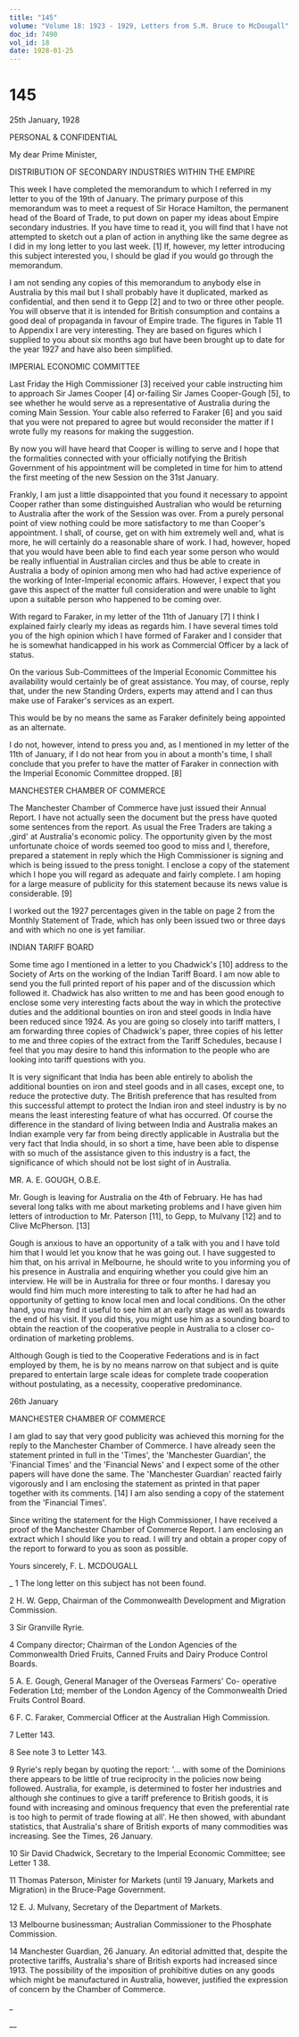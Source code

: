 ```yaml
---
title: "145"
volume: "Volume 18: 1923 - 1929, Letters from S.M. Bruce to McDougall"
doc_id: 7490
vol_id: 18
date: 1928-01-25
---
```


# 145

25th January, 1928

PERSONAL &amp; CONFIDENTIAL

My dear Prime Minister,

DISTRIBUTION OF SECONDARY INDUSTRIES WITHIN THE EMPIRE

This week I have completed the memorandum to which I referred in my letter to you of the 19th of January. The primary purpose of this memorandum was to meet a request of Sir Horace Hamilton, the permanent head of the Board of Trade, to put down on paper my ideas about Empire secondary industries. If you have time to read it, you will find that I have not attempted to sketch out a plan of action in anything like the same degree as I did in my long letter to you last week. [1] If, however, my letter introducing this subject interested you, I should be glad if you would go through the memorandum.

I am not sending any copies of this memorandum to anybody else in Australia by this mail but I shall probably have it duplicated, marked as confidential, and then send it to Gepp [2] and to two or three other people. You will observe that it is intended for British consumption and contains a good deal of propaganda in favour of Empire trade. The figures in Table 11 to Appendix I are very interesting. They are based on figures which I supplied to you about six months ago but have been brought up to date for the year 1927 and have also been simplified.

IMPERIAL ECONOMIC COMMITTEE

Last Friday the High Commissioner [3] received your cable instructing him to approach Sir James Cooper [4] or-failing Sir James Cooper-Gough [5], to see whether he would serve as a representative of Australia during the coming Main Session. Your cable also referred to Faraker [6] and you said that you were not prepared to agree but would reconsider the matter if I wrote fully my reasons for making the suggestion.

By now you will have heard that Cooper is willing to serve and I hope that the formalities connected with your officially notifying the British Government of his appointment will be completed in time for him to attend the first meeting of the new Session on the 31st January.

Frankly, I am just a little disappointed that you found it necessary to appoint Cooper rather than some distinguished Australian who would be returning to Australia after the work of the Session was over. From a purely personal point of view nothing could be more satisfactory to me than Cooper's appointment. I shall, of course, get on with him extremely well and, what is more, he will certainly do a reasonable share of work. I had, however, hoped that you would have been able to find each year some person who would be really influential in Australian circles and thus be able to create in Australia a body of opinion among men who had had active experience of the working of Inter-Imperial economic affairs. However, I expect that you gave this aspect of the matter full consideration and were unable to light upon a suitable person who happened to be coming over.

With regard to Faraker, in my letter of the 11th of January [7] I think I explained fairly clearly my ideas as regards him. I have several times told you of the high opinion which I have formed of Faraker and I consider that he is somewhat handicapped in his work as Commercial Officer by a lack of status.

On the various Sub-Committees of the Imperial Economic Committee his availability would certainly be of great assistance. You may, of course, reply that, under the new Standing Orders, experts may attend and I can thus make use of Faraker's services as an expert.

This would be by no means the same as Faraker definitely being appointed as an alternate.

I do not, however, intend to press you and, as I mentioned in my letter of the 11th of January, if I do not hear from you in about a month's time, I shall conclude that you prefer to have the matter of Faraker in connection with the Imperial Economic Committee dropped. [8]

MANCHESTER CHAMBER OF COMMERCE

The Manchester Chamber of Commerce have just issued their Annual Report. I have not actually seen the document but the press have quoted some sentences from the report. As usual the Free Traders are taking a ,gird' at Australia's economic policy. The opportunity given by the most unfortunate choice of words seemed too good to miss and I, therefore, prepared a statement in reply which the High Commissioner is signing and which is being issued to the press tonight. I enclose a copy of the statement which I hope you will regard as adequate and fairly complete. I am hoping for a large measure of publicity for this statement because its news value is considerable. [9]

I worked out the 1927 percentages given in the table on page 2 from the Monthly Statement of Trade, which has only been issued two or three days and with which no one is yet familiar.

INDIAN TARIFF BOARD

Some time ago I mentioned in a letter to you Chadwick's [10] address to the Society of Arts on the working of the Indian Tariff Board. I am now able to send you the full printed report of his paper and of the discussion which followed it. Chadwick has also written to me and has been good enough to enclose some very interesting facts about the way in which the protective duties and the additional bounties on iron and steel goods in India have been reduced since 1924. As you are going so closely into tariff matters, I am forwarding three copies of Chadwick's paper, three copies of his letter to me and three copies of the extract from the Tariff Schedules, because I feel that you may desire to hand this information to the people who are looking into tariff questions with you.

It is very significant that India has been able entirely to abolish the additional bounties on iron and steel goods and in all cases, except one, to reduce the protective duty. The British preference that has resulted from this successful attempt to protect the Indian iron and steel industry is by no means the least interesting feature of what has occurred. Of course the difference in the standard of living between India and Australia makes an Indian example very far from being directly applicable in Australia but the very fact that India should, in so short a time, have been able to dispense with so much of the assistance given to this industry is a fact, the significance of which should not be lost sight of in Australia.

MR. A. E. GOUGH, O.B.E.

Mr. Gough is leaving for Australia on the 4th of February. He has had several long talks with me about marketing problems and I have given him letters of introduction to Mr. Paterson [11], to Gepp, to Mulvany [12] and to Clive McPherson. [13]

Gough is anxious to have an opportunity of a talk with you and I have told him that I would let you know that he was going out. I have suggested to him that, on his arrival in Melbourne, he should write to you informing you of his presence in Australia and enquiring whether you could give him an interview. He will be in Australia for three or four months. I daresay you would find him much more interesting to talk to after he had had an opportunity of getting to know local men and local conditions. On the other hand, you may find it useful to see him at an early stage as well as towards the end of his visit. If you did this, you might use him as a sounding board to obtain the reaction of the cooperative people in Australia to a closer co-ordination of marketing problems.

Although Gough is tied to the Cooperative Federations and is in fact employed by them, he is by no means narrow on that subject and is quite prepared to entertain large scale ideas for complete trade cooperation without postulating, as a necessity, cooperative predominance.

26th January

MANCHESTER CHAMBER OF COMMERCE

I am glad to say that very good publicity was achieved this morning for the reply to the Manchester Chamber of Commerce. I have already seen the statement printed in full in the 'Times', the 'Manchester Guardian', the 'Financial Times' and the 'Financial News' and I expect some of the other papers will have done the same. The 'Manchester Guardian' reacted fairly vigorously and I am enclosing the statement as printed in that paper together with its comments. [14] I am also sending a copy of the statement from the 'Financial Times'.

Since writing the statement for the High Commissioner, I have received a proof of the Manchester Chamber of Commerce Report. I am enclosing an extract which I should like you to read. I will try and obtain a proper copy of the report to forward to you as soon as possible.

Yours sincerely, F. L. MCDOUGALL 

_ 1 The long letter on this subject has not been found.

2 H. W. Gepp, Chairman of the Commonwealth Development and Migration Commission.

3 Sir Granville Ryrie.

4 Company director; Chairman of the London Agencies of the Commonwealth Dried Fruits, Canned Fruits and Dairy Produce Control Boards.

5 A. E. Gough, General Manager of the Overseas Farmers' Co- operative Federation Ltd; member of the London Agency of the Commonwealth Dried Fruits Control Board.

6 F. C. Faraker, Commercial Officer at the Australian High Commission.

7 Letter 143.

8 See note 3 to Letter 143.

9 Ryrie's reply began by quoting the report: '... with some of the Dominions there appears to be little of true reciprocity in the policies now being followed. Australia, for example, is determined to foster her industries and although she continues to give a tariff preference to British goods, it is found with increasing and ominous frequency that even the preferential rate is too high to permit of trade flowing at all'. He then showed, with abundant statistics, that Australia's share of British exports of many commodities was increasing. See the Times, 26 January.

10 Sir David Chadwick, Secretary to the Imperial Economic Committee; see Letter 1 38.

11 Thomas Paterson, Minister for Markets (until 19 January, Markets and Migration) in the Bruce-Page Government.

12 E. J. Mulvany, Secretary of the Department of Markets.

13 Melbourne businessman; Australian Commissioner to the Phosphate Commission.

14 Manchester Guardian, 26 January. An editorial admitted that, despite the protective tariffs, Australia's share of British exports had increased since 1913. The possibility of the imposition of prohibitive duties on any goods which might be manufactured in Australia, however, justified the expression of concern by the Chamber of Commerce.

_

__
